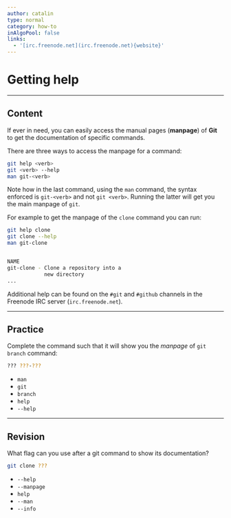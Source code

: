 ```yaml
---
author: catalin
type: normal
category: how-to
inAlgoPool: false
links:
  - '[irc.freenode.net](irc.freenode.net){website}'
---
```


# Getting help


---

## Content

If ever in need, you can easily access the manual pages (**manpage**) of **Git** to get the documentation of specific commands.

There are three ways to access the manpage for a command:

```bash
git help <verb>
git <verb> --help
man git-<verb>
```

Note how in the last command, using the `man` command, the syntax enforced is `git-<verb>` and not `git <verb>`. Running the latter will get you the main manpage of `git`.

For example to get the manpage of the `clone` command you can run:

```bash
git help clone
git clone --help
man git-clone


NAME
git-clone - Clone a repository into a
            new directory
...
```

Additional help can be found on the `#git` and `#github` channels in the Freenode IRC server (`irc.freenode.net`).


---

## Practice

Complete the command such that it will show you the *manpage* of `git branch` command:

```bash
??? ???-???
```

- `man`
- `git`
- `branch`
- `help`
- `--help`


---

## Revision

What flag can you use after a git command to show its documentation?

```bash
git clone ???
```

- `--help`
- `--manpage`
- `help`
- `--man`
- `--info`
